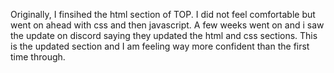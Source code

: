 Originally, I finsihed the html section of TOP. I did not feel comfortable but went on ahead with css and then javascript. A few weeks went on and i saw the update on discord saying they updated the html and css sections. This is the updated section and I am feeling way more confident than the first time through.
